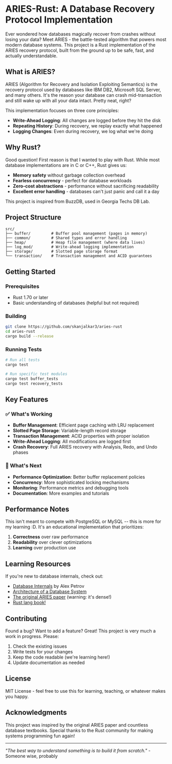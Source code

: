 # ARIES-Rust: A Database Recovery Protocol Implementation

Ever wondered how databases magically recover from crashes without losing your data? Meet ARIES - the battle-tested algorithm that powers most modern database systems. This project is a Rust implementation of the ARIES recovery protocol, built from the ground up to be safe, fast, and actually understandable.

## What is ARIES?

ARIES (Algorithm for Recovery and Isolation Exploiting Semantics) is the recovery protocol used by databases like IBM DB2, Microsoft SQL Server, and many others. It's the reason your database can crash mid-transaction and still wake up with all your data intact. Pretty neat, right?

This implementation focuses on three core principles:
- **Write-Ahead Logging**: All changes are logged before they hit the disk
- **Repeating History**: During recovery, we replay exactly what happened
- **Logging Changes**: Even during recovery, we log what we're doing

## Why Rust?

Good question! First reason is that I wanted to play with Rust. While most database implementations are in C or C++, Rust gives us:
- **Memory safety** without garbage collection overhead
- **Fearless concurrency** - perfect for database workloads
- **Zero-cost abstractions** - performance without sacrificing readability
- **Excellent error handling** - databases can't just panic and call it a day

This project is inspired from BuzzDB, used in Georgia Techs DB Lab.

## Project Structure

```
src/
├── buffer/         # Buffer pool management (pages in memory)
├── common/         # Shared types and error handling
├── heap/           # Heap file management (where data lives)
├── log_mod/        # Write-ahead logging implementation
├── storage/        # Slotted page storage format
└── transaction/    # Transaction management and ACID guarantees
```

## Getting Started

### Prerequisites

- Rust 1.70 or later
- Basic understanding of databases (helpful but not required)

### Building

```bash
git clone https://github.com/skanjalkar3/aries-rust
cd aries-rust
cargo build --release
```

### Running Tests

```bash
# Run all tests
cargo test

# Run specific test modules
cargo test buffer_tests
cargo test recovery_tests
```

## Key Features

### ✅ What's Working

- **Buffer Management**: Efficient page caching with LRU replacement
- **Slotted Page Storage**: Variable-length record storage
- **Transaction Management**: ACID properties with proper isolation
- **Write-Ahead Logging**: All modifications are logged first
- **Crash Recovery**: Full ARIES recovery with Analysis, Redo, and Undo phases

### 🚧 What's Next

- **Performance Optimization**: Better buffer replacement policies
- **Concurrency**: More sophisticated locking mechanisms
- **Monitoring**: Performance metrics and debugging tools
- **Documentation**: More examples and tutorials


## Performance Notes

This isn't meant to compete with PostgreSQL or MySQL -- this is more for my learning :D. It's an educational implementation that prioritizes:
1. **Correctness** over raw performance
2. **Readability** over clever optimizations
3. **Learning** over production use


## Learning Resources

If you're new to database internals, check out:
- [Database Internals](https://www.databass.dev/) by Alex Petrov
- [Architecture of a Database System](https://dsf.berkeley.edu/papers/fntdb07-architecture.pdf)
- [The original ARIES paper](https://cs.stanford.edu/people/chrismre/cs345/rl/aries.pdf) (warning: it's dense!)
- [Rust lang book!](https://doc.rust-lang.org/book/title-page.html)

## Contributing

Found a bug? Want to add a feature? Great! This project is very much a work in progress. Please:

1. Check the existing issues
2. Write tests for your changes
3. Keep the code readable (we're learning here!)
4. Update documentation as needed

## License

MIT License - feel free to use this for learning, teaching, or whatever makes you happy.

## Acknowledgments

This project was inspired by the original ARIES paper and countless database textbooks. Special thanks to the Rust community for making systems programming fun again!

---

*"The best way to understand something is to build it from scratch."* - Someone wise, probably
